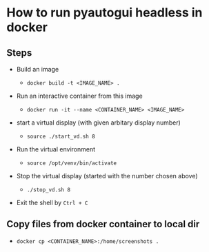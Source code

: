 # How to run pyautogui headless in docker

## Steps

- Build an image

  - `docker build -t <IMAGE_NAME> .`

- Run an interactive container from this image

  - `docker run -it --name <CONTAINER_NAME> <IMAGE_NAME>`

- start a virtual display (with given arbitary display number)

  - `source ./start_vd.sh 8`

- Run the virtual environment

  - `source /opt/venv/bin/activate`

- Stop the virtual display (started with the number chosen above)

  - `./stop_vd.sh 8`

- Exit the shell by `Ctrl + C`


## Copy files from docker container to local dir

- `docker cp <CONTAINER_NAME>:/home/screenshots .`